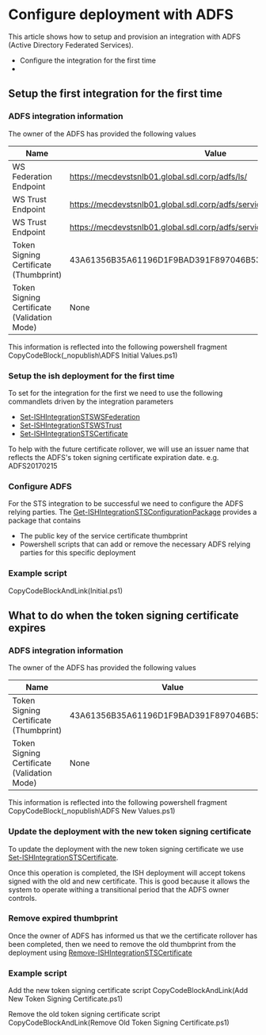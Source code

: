 # Configure deployment with ADFS
This article shows how to setup and provision an integration with ADFS (Active Directory Federated Services).

- Configure the integration for the first time
- 

##  Setup the first integration for the first time

### ADFS integration information
The owner of the ADFS has provided the following values

Name  | Value
------------- | -------------
WS Federation Endpoint  | https://mecdevstsnlb01.global.sdl.corp/adfs/ls/
WS Trust Endpoint  | https://mecdevstsnlb01.global.sdl.corp/adfs/services/trust/13/windowsmixed
WS Trust Endpoint  | https://mecdevstsnlb01.global.sdl.corp/adfs/services/trust/13/windowsmixed
Token Signing Certificate (Thumbprint)  | 43A61356B35A61196D1F9BAD391F897046B539FE
Token Signing Certificate (Validation Mode)  | None

This information is reflected into the following powershell fragment
CopyCodeBlock(_nopublish\ADFS Initial Values.ps1)
 
###  Setup the ish deployment for the first time
To set for the integration for the first we need to use the following commandlets driven by the integration parameters

- [Set-ISHIntegrationSTSWSFederation](/Using/Set-ISHIntegrationSTSWSFederation.md)
- [Set-ISHIntegrationSTSWSTrust](/Using/Set-ISHIntegrationSTSWSTrust.md)
- [Set-ISHIntegrationSTSCertificate](/Using/Set-ISHIntegrationSTSCertificate.md)

To help with the future certificate rollover, we will use an issuer name that reflects the ADFS's token signing certificate expiration date. e.g. ADFS20170215

### Configure ADFS
For the STS integration to be successful we need to configure the ADFS relying parties.
The [Get-ISHIntegrationSTSConfigurationPackage](/Using/Get-ISHIntegrationSTSConfigurationPackage.md) provides a package that contains
- The public key of the service certificate thumbprint
- Powershell scripts that can add or remove the necessary ADFS relying parties for this specific deployment


### Example script
CopyCodeBlockAndLink(Initial.ps1)

##  What to do when the token signing certificate expires

### ADFS integration information
The owner of the ADFS has provided the following values

Name  | Value
------------- | -------------
Token Signing Certificate (Thumbprint)  | 43A61356B35A61196D1F9BAD391F897046B539FE
Token Signing Certificate (Validation Mode)  | None

This information is reflected into the following powershell fragment
CopyCodeBlock(_nopublish\ADFS New Values.ps1)

### Update the deployment with the new token signing certificate
To update the deployment with the new token signing certificate we use [Set-ISHIntegrationSTSCertificate](/Using/Set-ISHIntegrationSTSCertificate.md). 

Once this operation is completed, the ISH deployment will accept tokens signed with the old and new certificate. This is good because it allows the system to operate withing a transitional period that the ADFS owner controls.

### Remove expired thumbprint
Once the owner of ADFS has informed us that we the certificate rollover has been completed, then we need to remove the old thumbprint from the deployment using [Remove-ISHIntegrationSTSCertificate](/Using/Remove-ISHIntegrationSTSCertificate.md)

### Example script
Add the new token signing certificate script
CopyCodeBlockAndLink(Add New Token Signing Certificate.ps1)

Remove the old token signing certificate script
CopyCodeBlockAndLink(Remove Old Token Signing Certificate.ps1)


 